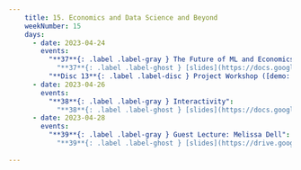 ```yaml
---
    title: 15. Economics and Data Science and Beyond
    weekNumber: 15
    days:
      - date: 2023-04-24
        events:
          "**37**{: .label .label-gray } The Future of ML and Economics":
            "**37**{: .label .label-ghost } [slides](https://docs.google.com/presentation/d/1Ru8CJQxYhPZdmbjtYHC8Z1JhezHf6fqT3UdVO0B-TkI/edit?usp=sharing) • [video](https://kaltura.berkeley.edu/media/ECON+148%2C+LEC+001+%28Spring+2023%29/1_hgluz1vn/288222162)"
          "**Disc 13**{: .label .label-disc } Project Workshop ([demo: geospatial embeddings](https://datahub.berkeley.edu/hub/user-redirect/git-pull?repo=https%3A%2F%2Fgithub.com%2FUCB-Econ-148%2Fsp23-student&branch=main&urlpath=lab%2Ftree%2Fsp23-student%2Fdisc%2Fdisc13%2Fdisc13-demo.ipynb)) ([demo: loan prediction](https://datahub.berkeley.edu/hub/user-redirect/git-pull?repo=https%3A%2F%2Fgithub.com%2FUCB-Econ-148%2Fsp23-student&branch=main&urlpath=lab%2Ftree%2Fsp23-student%2Fdisc%2Fdisc13%2Fdisc13-demo-loan-prediction.ipynb))":
      - date: 2023-04-26
        events:
          "**38**{: .label .label-gray } Interactivity":
            "**38**{: .label .label-ghost } [slides](https://docs.google.com/presentation/d/18yVHIqSll5z71aPNsCs8RrXKtGxZV1B543_0OnCsItA/edit?usp=sharing) • video • code: [Macro Policy](https://datahub.berkeley.edu/hub/user-redirect/git-pull?repo=https%3A%2F%2Fgithub.com%2FUCB-Econ-148%2Fsp23-student&branch=main&urlpath=lab%2Ftree%2Fsp23-student%2Flec%2FLec14-2%2Fmacro-and-widgets.ipynb), [Prisoner's Dilemma](https://datahub.berkeley.edu/hub/user-redirect/git-pull?repo=https%3A%2F%2Fgithub.com%2FUCB-Econ-148%2Fsp23-student&branch=main&urlpath=lab%2Ftree%2Fsp23-student%2Flec%2FLec14-2%2Fprisoners_dilemma_python.ipynb)"
      - date: 2023-04-28
        events:
          "**39**{: .label .label-gray } Guest Lecture: Melissa Dell":
            "**39**{: .label .label-ghost } [slides](https://drive.google.com/file/d/1baWDivdJrtHhf7GSfPLc7mg8mxeU2ROY/view?usp=sharing) • video"
                  
---
```

